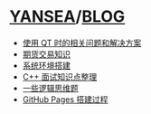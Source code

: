 # [YANSEA](https://yansea.cc)/[BLOG](https://yansea.cc/blog)

- [使用 QT 时的相关问题和解决方案][230106]
- [期货交易知识][221201]
- [系统环境搭建][221129]
- [C++ 面试知识点整理][220414]
- [一些逻辑思维题][220410]
- [GitHub Pages 搭建过程][220317]

[230106]:./230106-qt-related-issues-and-solutions
[221201]:./221201-knowledge-of-futures-trading
[221129]:./221129-system-environment-setup
[220414]:./220414-knowledge-summary-of-cpp
[220410]:./220410-summary-of-logical-thinking-questions
[220317]:./220317-github-pages-building-process
